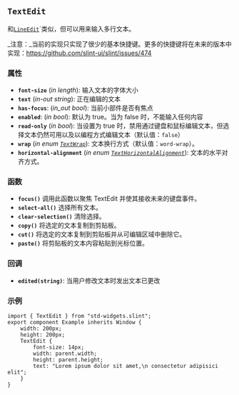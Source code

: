 <!-- Copyright © SixtyFPS GmbH <info@slint.dev> ; SPDX-License-Identifier: MIT -->
## `TextEdit`

和[`LineEdit`](#lineedit)`类似，但可以用来输入多行文本。

_注意：_当前的实现只实现了很少的基本快捷键。更多的快捷键将在未来的版本中实现：<https://github.com/slint-ui/slint/issues/474>

### 属性

- **`font-size`** (_in_ _length_): 输入文本的字体大小
- **`text`** (_in-out_ _string_): 正在编辑的文本
- **`has-focus`**: (_in_out_ _bool_): 当前小部件是否有焦点
- **`enabled`**: (_in_ _bool_): 默认为 true。当为 false 时，不能输入任何内容
- **`read-only`** (_in_ _bool_): 当设置为 true 时，禁用通过键盘和鼠标编辑文本，但选择文本仍然可用以及以编程方式编辑文本（默认值：`false`）
- **`wrap`** (_in_ _enum [`TextWrap`](../builtins/enums.md#textwrap)_): 文本换行方式（默认值：`word-wrap`）。
- **`horizontal-alignment`** (_in_ _enum [`TextHorizontalAlignment`](../builtins/enums.md#texthorizontalalignment)_): 文本的水平对齐方式。

### 函数

- **`focus()`** 调用此函数以聚焦 TextEdit 并使其接收未来的键盘事件。
- **`select-all()`** 选择所有文本。
- **`clear-selection()`** 清除选择。
- **`copy()`** 将选定的文本复制到剪贴板。
- **`cut()`** 将选定的文本复制到剪贴板并从可编辑区域中删除它。
- **`paste()`** 将剪贴板的文本内容粘贴到光标位置。

### 回调

- **`edited(string)`**: 当用户修改文本时发出文本已更改

### 示例

```slint
import { TextEdit } from "std-widgets.slint";
export component Example inherits Window {
    width: 200px;
    height: 200px;
    TextEdit {
        font-size: 14px;
        width: parent.width;
        height: parent.height;
        text: "Lorem ipsum dolor sit amet,\n consectetur adipisici elit";
    }
}
```
